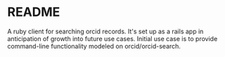 # README

A ruby client for searching orcid records. It's set up as a rails app in
anticipation of growth into future use cases. Initial use case is to provide command-line
functionality modeled on orcid/orcid-search.
